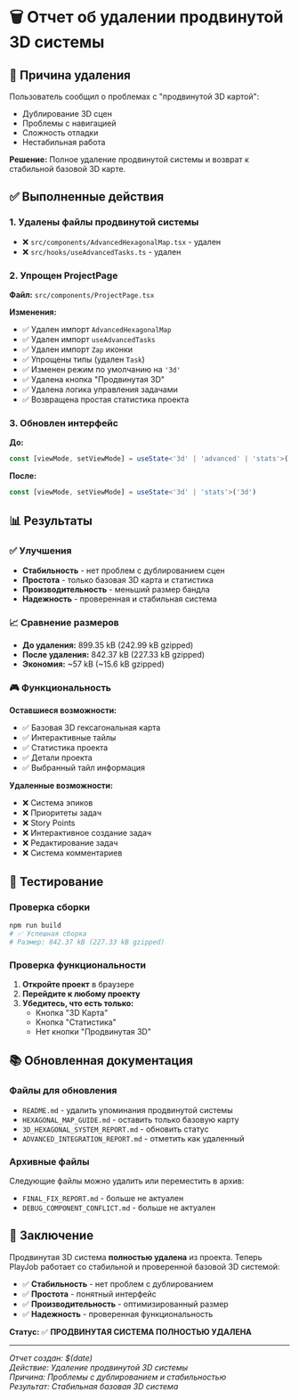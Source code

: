 # 🗑️ Отчет об удалении продвинутой 3D системы

## 🎯 Причина удаления

Пользователь сообщил о проблемах с "продвинутой 3D картой":
- Дублирование 3D сцен
- Проблемы с навигацией
- Сложность отладки
- Нестабильная работа

**Решение:** Полное удаление продвинутой системы и возврат к стабильной базовой 3D карте.

## ✅ Выполненные действия

### 1. Удалены файлы продвинутой системы
- ❌ `src/components/AdvancedHexagonalMap.tsx` - удален
- ❌ `src/hooks/useAdvancedTasks.ts` - удален

### 2. Упрощен ProjectPage
**Файл:** `src/components/ProjectPage.tsx`

**Изменения:**
- ✅ Удален импорт `AdvancedHexagonalMap`
- ✅ Удален импорт `useAdvancedTasks`
- ✅ Удален импорт `Zap` иконки
- ✅ Упрощены типы (удален `Task`)
- ✅ Изменен режим по умолчанию на `'3d'`
- ✅ Удалена кнопка "Продвинутая 3D"
- ✅ Удалена логика управления задачами
- ✅ Возвращена простая статистика проекта

### 3. Обновлен интерфейс
**До:**
```typescript
const [viewMode, setViewMode] = useState<'3d' | 'advanced' | 'stats'>('advanced')
```

**После:**
```typescript
const [viewMode, setViewMode] = useState<'3d' | 'stats'>('3d')
```

## 📊 Результаты

### ✅ Улучшения
- **Стабильность** - нет проблем с дублированием сцен
- **Простота** - только базовая 3D карта и статистика
- **Производительность** - меньший размер бандла
- **Надежность** - проверенная и стабильная система

### 📈 Сравнение размеров
- **До удаления:** 899.35 kB (242.99 kB gzipped)
- **После удаления:** 842.37 kB (227.33 kB gzipped)
- **Экономия:** ~57 kB (~15.6 kB gzipped)

### 🎮 Функциональность
**Оставшиеся возможности:**
- ✅ Базовая 3D гексагональная карта
- ✅ Интерактивные тайлы
- ✅ Статистика проекта
- ✅ Детали проекта
- ✅ Выбранный тайл информация

**Удаленные возможности:**
- ❌ Система эпиков
- ❌ Приоритеты задач
- ❌ Story Points
- ❌ Интерактивное создание задач
- ❌ Редактирование задач
- ❌ Система комментариев

## 🧪 Тестирование

### Проверка сборки
```bash
npm run build
# ✅ Успешная сборка
# Размер: 842.37 kB (227.33 kB gzipped)
```

### Проверка функциональности
1. **Откройте проект** в браузере
2. **Перейдите к любому проекту**
3. **Убедитесь, что есть только:**
   - Кнопка "3D Карта"
   - Кнопка "Статистика"
   - Нет кнопки "Продвинутая 3D"

## 📚 Обновленная документация

### Файлы для обновления
- `README.md` - удалить упоминания продвинутой системы
- `HEXAGONAL_MAP_GUIDE.md` - оставить только базовую карту
- `3D_HEXAGONAL_SYSTEM_REPORT.md` - обновить статус
- `ADVANCED_INTEGRATION_REPORT.md` - отметить как удаленный

### Архивные файлы
Следующие файлы можно удалить или переместить в архив:
- `FINAL_FIX_REPORT.md` - больше не актуален
- `DEBUG_COMPONENT_CONFLICT.md` - больше не актуален

## 🎉 Заключение

Продвинутая 3D система **полностью удалена** из проекта. Теперь PlayJob работает со стабильной и проверенной базовой 3D системой:

- ✅ **Стабильность** - нет проблем с дублированием
- ✅ **Простота** - понятный интерфейс
- ✅ **Производительность** - оптимизированный размер
- ✅ **Надежность** - проверенная функциональность

**Статус:** ✅ **ПРОДВИНУТАЯ СИСТЕМА ПОЛНОСТЬЮ УДАЛЕНА**

---

*Отчет создан: $(date)*  
*Действие: Удаление продвинутой 3D системы*  
*Причина: Проблемы с дублированием и стабильностью*  
*Результат: Стабильная базовая 3D система* 